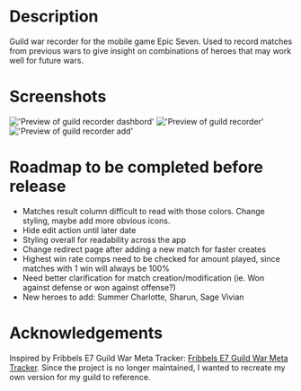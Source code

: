 # Description

Guild war recorder for the mobile game Epic Seven. Used to record matches from previous wars to give insight on combinations of heroes that may work well for future wars. 

# Screenshots

!['Preview of guild recorder dashbord'](https://user-images.githubusercontent.com/61166862/179448100-ce75176b-7cd2-4f83-8203-7f7e8beef25a.png)
!['Preview of guild recorder'](https://user-images.githubusercontent.com/61166862/179448076-0dafd1e3-4853-4c54-9ac1-c5aadb73a474.png)
!['Preview of guild recorder add'](https://user-images.githubusercontent.com/61166862/179343061-d546d608-4aaa-47dc-be5e-fa08d5853d8e.png)

# Roadmap to be completed before release

* Matches result column difficult to read with those colors. Change styling, maybe add more obvious icons.
* Hide edit action until later date
* Styling overall for readability across the app
* Change redirect page after adding a new match for faster creates
* Highest win rate comps need to be checked for amount played, since matches with 1 win will always be 100%
* Need better clarification for match creation/modification (ie. Won against defense or won against offense?)
* New heroes to add: Summer Charlotte, Sharun, Sage Vivian

# Acknowledgements

Inspired by Fribbels E7 Guild War Meta Tracker: [Fribbels E7 Guild War Meta Tracker](https://fribbels.github.io/e7/gw-meta.html). Since the project is no longer maintained, I wanted to recreate my own version for my guild to reference.

